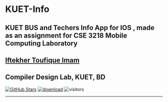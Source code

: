 # KUET-Info
KUET BUS and Techers Info App for IOS , made as an assignment for CSE 3218 Mobile Computing Laboratory
---
[Iftekher Toufique Imam](https://github.com/toufique-imam)
---
Compiler Design Lab, KUET, BD
---

[![GitHub Stars](https://img.shields.io/github/stars/toufique-imam/KUET-Info?style=social)](https://github.com/toufique-imam/KUET-Info)
[![download](https://img.shields.io/github/downloads/toufique-imam/KUET-Info/total.svg)](https://github.com/toufique-imam/KUET-Info)
![visitors](https://visitor-badge.glitch.me/badge?page_id=toufique-imam/KUET-Info)

---
